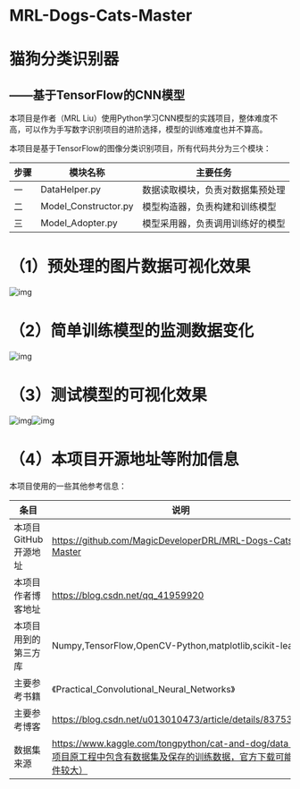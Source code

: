 # MRL-Dogs-Cats-Master
# **猫狗分类识别器**

## **——基于TensorFlow的CNN模型**

本项目是作者（MRL Liu）使用Python学习CNN模型的实践项目，整体难度不高，可以作为手写数字识别项目的进阶选择，模型的训练难度也并不算高。

本项目是基于TensorFlow的图像分类识别项目，所有代码共分为三个模块：

| **步骤** | **模块名称**         | **主要任务**                     |
| -------- | -------------------- | -------------------------------- |
| 一       | DataHelper.py        | 数据读取模块，负责对数据集预处理 |
| 二       | Model_Constructor.py | 模型构造器，负责构建和训练模型   |
| 三       | Model_Adopter.py     | 模型采用器，负责调用训练好的模型 |

# **（1）预处理的图片数据可视化效果**

![img](https://docimg8.docs.qq.com/image/jnhCrlFPB-EEIgxFz-nZGw?w=520&h=439)

# **（2）简单训练模型的监测数据变化**

![img](https://docimg4.docs.qq.com/image/EQ1SYpermhHnGtdyiiT1Xw?w=1103&h=622)

# **（3）测试模型的可视化效果**



![img](https://docimg6.docs.qq.com/image/PM2wXQQJWb159_TZjLdr3Q?w=539&h=436)![img](https://docimg4.docs.qq.com/image/JJBR5xTn9v0IAdQLqp0iYg?w=440&h=397)

# **（4）本项目开源地址等附加信息**

本项目使用的一些其他参考信息：

| **条目**             | **说明**                                                     |
| -------------------- | ------------------------------------------------------------ |
| 本项目GitHub开源地址 | https://github.com/MagicDeveloperDRL/MRL-Dogs-Cats-Master    |
| 本项目作者博客地址   | https://blog.csdn.net/qq_41959920                            |
| 本项目用到的第三方库 | Numpy,TensorFlow,OpenCV-Python,matplotlib,scikit-learn       |
| 主要参考书籍         | 《Practical_Convolutional_Neural_Networks》                  |
| 主要参考博客         | https://blog.csdn.net/u013010473/article/details/83753180    |
| 数据集来源           | https://www.kaggle.com/tongpython/cat-and-dog/data（本项目原工程中包含有数据集及保存的训练数据，官方下载可能文件较大） |

